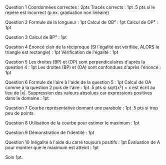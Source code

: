 Question 1
Coordonnées correctes : 2pts
Tracés corrects : 1pt
.5 pts si le repère est incorrect (p.ex. graduation non linéaire)

Question 2
Formule de la longueur  : 1pt
Calcul de OB² : 1pt
Calcul de OP² : 1pt

Question 3
Calcul de BP² : 1pt

Question 4
Énoncé clair de la réciproque (SI l'égalité est vérifiée, ALORS le triangle est rectangle) : 1pt
Vérification de l'égalité : 1pt

Question 5
Les droites (BP) et (OP) sont perpendiculaires d'après la question 4 : 1pt
Les droites (BP) et (OA) sont confondues d'après l'énoncé : 1pt

Question 6
Formule de l'aire à l'aide de la question 5 : 1pt
Calcul de OA comme à la question 2 puis de l'aire : 1pt
.5 pts si sqrt(x²) = x est écrit au lieu de |x|.
Suppression des valeurs absolues car expressions positives dans le domaine : 1pt

Question 7
Courbe représentative donnant une parabole : 1pt
.5 pts si trop peu de points

Question 8 
Utilisation de la courbe pour estimer le maximum : 1pt

Question 9
Démonstration de l'identité : 1pt

Question 10
Inégalité à l'aide du carré toujours positifs : 1pt
Évaluation de A pour montrer que le maximum est atteint : 1pt

Soin
1pt.
